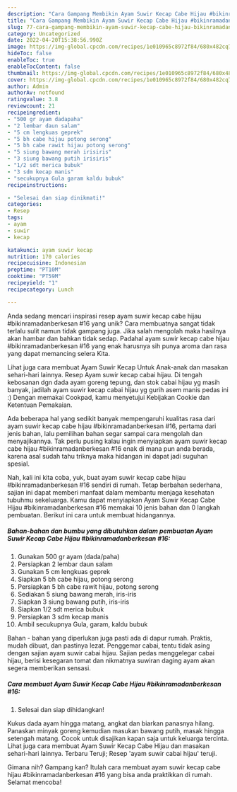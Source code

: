 ```yaml
---
description: "Cara Gampang Membikin Ayam Suwir Kecap Cabe Hijau #bikinramadanberkesan #16 yang Lezat"
title: "Cara Gampang Membikin Ayam Suwir Kecap Cabe Hijau #bikinramadanberkesan #16 yang Lezat"
slug: 77-cara-gampang-membikin-ayam-suwir-kecap-cabe-hijau-bikinramadanberkesan-16-yang-lezat
category: Uncategorized
date: 2022-04-20T15:38:56.990Z
image: https://img-global.cpcdn.com/recipes/1e010965c8972f84/680x482cq70/ayam-suwir-kecap-cabe-hijau-bikinramadanberkesan-16-foto-resep-utama.jpg
hideToc: false
enableToc: true
enableTocContent: false
thumbnail: https://img-global.cpcdn.com/recipes/1e010965c8972f84/680x482cq70/ayam-suwir-kecap-cabe-hijau-bikinramadanberkesan-16-foto-resep-utama.jpg
cover: https://img-global.cpcdn.com/recipes/1e010965c8972f84/680x482cq70/ayam-suwir-kecap-cabe-hijau-bikinramadanberkesan-16-foto-resep-utama.jpg
author: Admin
authorAv: notfound
ratingvalue: 3.8
reviewcount: 21
recipeingredient:
- "500 gr ayam dadapaha"
- "2 lembar daun salam"
- "5 cm lengkuas geprek"
- "5 bh cabe hijau potong serong"
- "5 bh cabe rawit hijau potong serong"
- "5 siung bawang merah irisiris"
- "3 siung bawang putih irisiris"
- "1/2 sdt merica bubuk"
- "3 sdm kecap manis"
- "secukupnya Gula garam kaldu bubuk"
recipeinstructions:

- "Selesai dan siap dinikmati!"
categories:
- Resep
tags:
- ayam
- suwir
- kecap

katakunci: ayam suwir kecap 
nutrition: 170 calories
recipecuisine: Indonesian
preptime: "PT10M"
cooktime: "PT59M"
recipeyield: "1"
recipecategory: Lunch

---
```





Anda sedang mencari inspirasi resep ayam suwir kecap cabe hijau #bikinramadanberkesan #16 yang unik? Cara membuatnya sangat tidak terlalu sulit namun tidak gampang juga. Jika salah mengolah maka hasilnya akan hambar dan bahkan tidak sedap. Padahal ayam suwir kecap cabe hijau #bikinramadanberkesan #16 yang enak harusnya sih punya aroma dan rasa yang dapat memancing selera Kita.





Lihat juga cara membuat Ayam Suwir Kecap Untuk Anak-anak dan masakan sehari-hari lainnya. Resep Ayam suwir kecap cabai hijau. Di tengah kebosanan dgn dada ayam goreng tepung, dan stok cabai hijau yg masih banyak, jadilah ayam suwir kecap cabai hijau yg gurih asem manis pedas ini :) Dengan memakai Cookpad, kamu menyetujui Kebijakan Cookie dan Ketentuan Pemakaian.

Ada beberapa hal yang sedikit banyak mempengaruhi kualitas rasa dari ayam suwir kecap cabe hijau #bikinramadanberkesan #16, pertama dari jenis bahan, lalu pemilihan bahan segar sampai cara mengolah dan menyajikannya. Tak perlu pusing kalau ingin menyiapkan ayam suwir kecap cabe hijau #bikinramadanberkesan #16 enak di mana pun anda berada, karena asal sudah tahu triknya maka hidangan ini dapat jadi suguhan spesial.






Nah, kali ini kita coba, yuk, buat ayam suwir kecap cabe hijau #bikinramadanberkesan #16 sendiri di rumah. Tetap berbahan sederhana, sajian ini dapat memberi manfaat dalam membantu menjaga kesehatan tubuhmu sekeluarga. Kamu dapat menyiapkan Ayam Suwir Kecap Cabe Hijau #bikinramadanberkesan #16 memakai 10 jenis bahan dan 0 langkah pembuatan. Berikut ini cara untuk membuat hidangannya.

<!--inarticleads1-->

##### Bahan-bahan dan bumbu yang dibutuhkan dalam pembuatan Ayam Suwir Kecap Cabe Hijau #bikinramadanberkesan #16:

1. Gunakan 500 gr ayam (dada/paha)
1. Persiapkan 2 lembar daun salam
1. Gunakan 5 cm lengkuas geprek
1. Siapkan 5 bh cabe hijau, potong serong
1. Persiapkan 5 bh cabe rawit hijau, potong serong
1. Sediakan 5 siung bawang merah, iris-iris
1. Siapkan 3 siung bawang putih, iris-iris
1. Siapkan 1/2 sdt merica bubuk
1. Persiapkan 3 sdm kecap manis
1. Ambil secukupnya Gula, garam, kaldu bubuk


Bahan - bahan yang diperlukan juga pasti ada di dapur rumah. Praktis, mudah dibuat, dan pastinya lezat. Penggemar cabai, tentu tidak asing dengan sajian ayam suwir cabai hijau. Sajian pedas menggelegar cabai hijau, berisi kesegaran tomat dan nikmatnya suwiran daging ayam akan segera memberikan sensasi. 

<!--inarticleads2-->

##### Cara membuat Ayam Suwir Kecap Cabe Hijau #bikinramadanberkesan #16:


1. Selesai dan siap dihidangkan!

Kukus dada ayam hingga matang, angkat dan biarkan panasnya hilang. Panaskan minyak goreng kemudian masukan bawang putih, masak hingga setengah matang. Cocok untuk disajikan kapan saja untuk keluarga tercinta. Lihat juga cara membuat Ayam Suwir Kecap Cabe Hijau dan masakan sehari-hari lainnya. Terbaru Teruji; Resep &#39;ayam suwir cabai hijau&#39; teruji. 

Gimana nih? Gampang kan? Itulah cara membuat ayam suwir kecap cabe hijau #bikinramadanberkesan #16 yang bisa anda praktikkan di rumah. Selamat mencoba!
